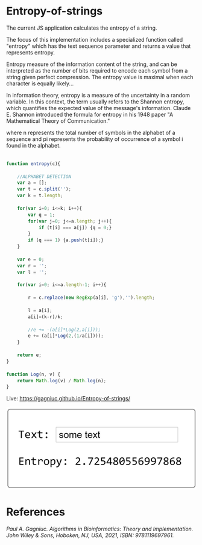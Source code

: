 # Entropy-of-strings


The current JS application calculates the entropy of a string.

The focus of this implementation includes a specialized function called "entropy" which has the text sequence parameter and returns a value that represents entropy.


Entropy measure of the information content of the string, and can be interpreted as the number of bits required to encode each symbol from a string given perfect compression. The entropy value is maximal when each character is equally likely...


In information theory, entropy is a measure of the uncertainty in a random variable. In this context, the term usually refers to the Shannon entropy, which quantifies the expected value of the message's information.
Claude E. Shannon introduced the formula for entropy in his 1948 paper "A Mathematical Theory of Communication."





where n represents the total number of symbols in the alphabet of a sequence and
pi represents the probability of occurrence of a symbol i found in the alphabet.



```js

function entropy(c){

	//ALPHABET DETECTION
	var a = [];
	var t = c.split('');
	var k = t.length;

	for(var i=0; i<=k; i++){
		var q = 1;
		for(var j=0; j<=a.length; j++){
			if (t[i] === a[j]) {q = 0;}
		}
		if (q === 1) {a.push(t[i]);}
	}

	var e = 0;
	var r = '';
	var l = '';

	for(var i=0; i<=a.length-1; i++){
				
		r = c.replace(new RegExp(a[i], 'g'),'').length;
					
		l = a[i];
		a[i]=(k-r)/k;

		//e += -(a[i]*Log(2,a[i]));
		e += (a[i]*Log(2,(1/a[i])));
	}

	return e;
}

function Log(n, v) {
	return Math.log(v) / Math.log(n);
}
```

Live: https://gagniuc.github.io/Entropy-of-strings/

![screenshot](https://github.com/Gagniuc/Entropy-of-strings/blob/main/text_entropy.png?raw=true)


# References

<i>Paul A. Gagniuc. Algorithms in Bioinformatics: Theory and Implementation. John Wiley & Sons, Hoboken, NJ, USA, 2021, ISBN: 9781119697961.</i>
